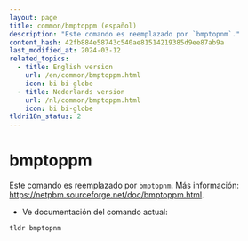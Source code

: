```yaml
---
layout: page
title: common/bmptoppm (español)
description: "Este comando es reemplazado por `bmptopnm`."
content_hash: 42fb884e58743c540ae81514219385d9ee87ab9a
last_modified_at: 2024-03-12
related_topics:
  - title: English version
    url: /en/common/bmptoppm.html
    icon: bi bi-globe
  - title: Nederlands version
    url: /nl/common/bmptoppm.html
    icon: bi bi-globe
tldri18n_status: 2
---
```

# bmptoppm

Este comando es reemplazado por `bmptopnm`.
Más información: <https://netpbm.sourceforge.net/doc/bmptoppm.html>.

- Ve documentación del comando actual:

`tldr bmptopnm`
